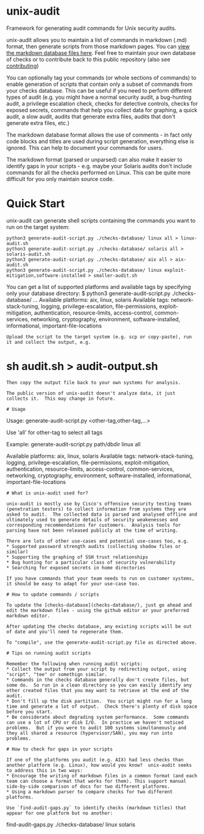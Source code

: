 # unix-audit
Framework for generating audit commands for Unix security audits.

unix-audit allows you to maintain a list of commands in markdown (.md) format, then generate scripts from those markdown pages.  You can [view the markdown database files here](/unix-audit/checks-database/).  Feel free to maintain your own database of checks or to contribute back to this public repository (also see [contributing](CONTRIBUTING.md))

You can optionally tag your commands (or whole sections of commands) to enable generation of scripts that contain only a subset of commands from your checks database.  This can be useful if you need to perform different types of audit (e.g. you might have a normal security audit, a bug-hunting audit, a privilege escalation check, checks for detective controls, checks for exposed secrets, commands that help you collect data for graphing, a quick audit, a slow audit, audits that generate extra files, audits that don't generate extra files, etc.)

The markdown database format allows the use of comments - in fact only code blocks and titles are used during script generation, everything else is ignored.  This can help to document your commands for users.

The markdown format (parsed or unparsed) can also make it easier to identify gaps in your scripts - e.g. maybe your Solaris audits don't include commands for all the checks performed on Linux.  This can be quite more difficult for you only maintain source code.

# Quick Start
unix-audit can generate shell scripts containing the commands you want to run on the target system:
```
python3 generate-audit-script.py ./checks-database/ linux all > linux-audit.sh
python3 generate-audit-script.py ./checks-database/ solaris all > solaris-audit.sh
python3 generate-audit-script.py ./checks-database/ aix all > aix-audit.sh
python3 generate-audit-script.py ./checks-database/ linux exploit-mitigation,software-installed > smaller-audit.sh
```
You can get a list of supported platforms and available tags by specifying only your database directory:
$ python3 generate-audit-script.py ./checks-database/
...
Available platforms: aix, linux, solaris
Available tags: network-stack-tuning, logging, privilege-escalation, file-permissions, exploit-mitigation, authentication, resource-limits, access-control, common-services, networking, cryptography, environment, software-installed, informational, important-file-locations
```
Upload the script to the target system (e.g. scp or copy-paste), run it and collect the output, e.g.
```
# sh audit.sh > audit-output.sh
```
Then copy the output file back to your own systems for analysis.

The public version of unix-audit doesn't analyze data, it just collects it.  This may change in future.

# Usage
```
Usage: generate-audit-script.py <check-database-dir> <platform-tag> <other-tag,other-tag,...>

Use 'all' for other-tag to select all tags

Example: generate-audit-script.py path/dbdir linux all

Available platforms: aix, linux, solaris
Available tags: network-stack-tuning, logging, privilege-escalation, file-permissions, exploit-mitigation, authentication, resource-limits, access-control, common-services, networking, cryptography, environment, software-installed, informational, important-file-locations
```
# What is unix-audit used for?

unix-audit is mostly use by Cisco's offensive security testing teams (penetration testers) to collect information from systems they are asked to audit.  The collected data is parsed and analysed offline and ultimately used to generate details of security weakenesses and corresponding recommendations for customers.  Analysis tools for parsing have not been released publicly at the time of writing.

There are lots of other use-cases and potential use-cases too, e.g.
* Supported password strength audits (collecting shadow files or similar)
* Supporting the graphing of SSH trust relationships
* Bug hunting for a particular class of security vulnerability
* Searching for exposed secrets in home directories

If you have commands that your team needs to run on customer systems, it should be easy to adapt for your use-case too.

# How to update commands / scripts

To update the [checks-database](checks-database/), just go ahead and edit the markdown files - using the github editor or your preferred markdown editor.

After updating the checks database, any existing scripts will be out of date and you'll need to regenerate them.

To "compile", use the generate-audit-script.py file as directed above.

# Tips on running audit scripts

Remember the following when running audit scripts:
* Collect the output from your script by redirecting output, using "script", "tee" or somethign similar.
* Commands in the checks database generally don't create files, but some do.  So run in a clean directory so you can easily identify any other created files that you may want to retrieve at the end of the audit.
* Don't fill up the disk partition.  You script might run for a long time and generate a lot of output.  Check there's plenty of disk space before you start.
* Be considerate about degrading system performance.  Some commands can use a lot of CPU or disk I/O.  In practice we haven't noticed problems.  But if you were to audit 100 systems simultaneously and they all shared a resource (hypervisor/SAN), you may run into problems.

# How to check for gaps in your scripts

If one of the platforms you audit (e.g. AIX) had less checks than another platform (e.g. Linux), how would you know?  unix-audit seeks to address this in two ways:
* Encourage the writing of markdown files in a common format (and each team can choose a format that works for them). This support manual side-by-side comparison of docs for two different platforms.
* Using a markdown parser to compare checks for two different platforms.

Use `find-audit-gaps.py` to identify checks (markdown titles) that appear for one platform but no another:
```
find-audit-gaps.py ./checks-database/ linux solaris
```
